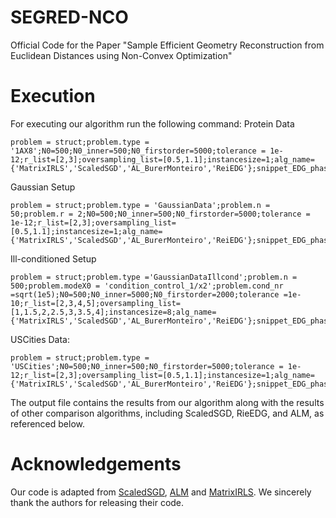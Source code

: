 # SEGRED-NCO
Official Code for the Paper "Sample Efficient Geometry Reconstruction from Euclidean Distances using Non-Convex Optimization"

# Execution 
For executing our algorithm run the following command:
Protein Data 
```
problem = struct;problem.type = '1AX8';N0=500;N0_inner=500;N0_firstorder=5000;tolerance = 1e-12;r_list=[2,3];oversampling_list=[0.5,1.1];instancesize=1;alg_name={'MatrixIRLS','ScaledSGD','AL_BurerMonteiro','ReiEDG'};snippet_EDG_phasetransitions;
```
Gaussian Setup 
```
problem = struct;problem.type = 'GaussianData';problem.n = 50;problem.r = 2;N0=500;N0_inner=500;N0_firstorder=5000;tolerance = 1e-12;r_list=[2,3];oversampling_list=[0.5,1.1];instancesize=1;alg_name={'MatrixIRLS','ScaledSGD','AL_BurerMonteiro','ReiEDG'};snippet_EDG_phasetransitions;
```
Ill-conditioned Setup
```
problem = struct;problem.type ='GaussianDataIllcond';problem.n = 500;problem.modeX0 = 'condition_control_1/x2';problem.cond_nr =sqrt(1e5);N0=500;N0_inner=5000;N0_firstorder=2000;tolerance =1e-10;r_list=[2,3,4,5];oversampling_list=[1,1.5,2,2.5,3,3.5,4];instancesize=8;alg_name={'MatrixIRLS','ScaledSGD','AL_BurerMonteiro','ReiEDG'};snippet_EDG_phasetransitions
```
USCities Data:
```
problem = struct;problem.type = 'USCities';N0=500;N0_inner=500;N0_firstorder=5000;tolerance = 1e-12;r_list=[2,3];oversampling_list=[0.5,1.1];instancesize=1;alg_name={'MatrixIRLS','ScaledSGD','AL_BurerMonteiro','ReiEDG'};snippet_EDG_phasetransitions;
```

The output file contains the results from our algorithm along with the results of other comparison algorithms, including ScaledSGD, RieEDG, and ALM, as referenced below.

# Acknowledgements
Our code is adapted from [ScaledSGD](https://github.com/Hong-Ming/ScaledSGD), [ALM](https://github.com/abiy-tasissa/Nonconvex-Euclidean-Distance-Geometry-Problem-Solver) and [MatrixIRLS](https://github.com/ckuemmerle/MatrixIRLS). We sincerely thank the authors for releasing their code.
